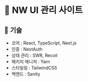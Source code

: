 # 🦄 NW UI 관리 사이트

## 📍 기술

- 코어 : React, TypeScript, Next.js
- 인증 : NextAuth
- 상태 관리 : SWR, Recoil
- 패키지 매니저 : Yarn
- 스타일링 : TailwindCSS
- 백엔드 : Sanity
